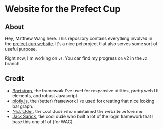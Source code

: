 # Website for the Prefect Cup

## About
Hey, Matthew Wang here. This repository contains everything involved in the [prefect cup website](http://pc.ucc.on.ca). It's a nice pet project that also serves some sort of useful purpose. 

Right now, I'm working on `v2`. You can find my progress on v2 in the `v2` branch.

## Credit
* [Bootstrap](http://getbootstrap.com), the framework I've used for responsive utilities, pretty web UI elements, and robust Javascript.
* [plotly.js](https://plot.ly/javascript/), the (better) framework I've used for creating that nice looking bar graph.
* [Nick Elder](http://elder.ca), the cool dude who maintained the website before me.
* [Jack Sarick](http://jack.antinode.ca), the cool dude who built a lot of the login framework that I base this one off of (for WAC).
